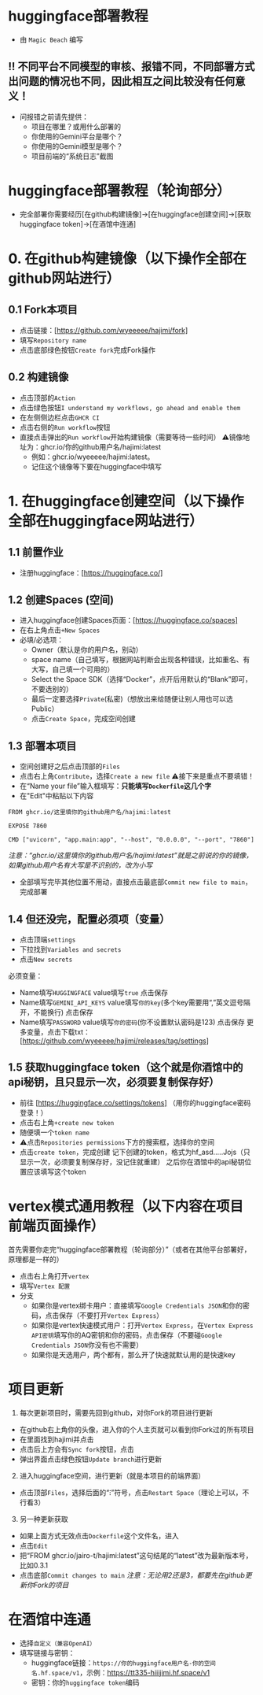 # huggingface部署教程 
- 由 `Magic Beach` 编写
## !! 不同平台不同模型的审核、报错不同，不同部署方式出问题的情况也不同，因此相互之间比较没有任何意义！
  - 问报错之前请先提供：
    - 项目在哪里？或用什么部署的
	- 你使用的Gemini平台是哪个？
	- 你使用的Gemini模型是哪个？
	- 项目前端的“系统日志”截图

# huggingface部署教程（轮询部分）
- 完全部署你需要经历[在github构建镜像]→[在huggingface创建空间]→[获取huggingface token]→[在酒馆中连通]

# 0. 在github构建镜像（以下操作全部在github网站进行）

## 0.1 Fork本项目
- 点击链接：[https://github.com/wyeeeee/hajimi/fork]
- 填写`Repository name`
- 点击底部绿色按钮`Create fork`完成Fork操作

## 0.2 构建镜像
- 点击顶部的`Action`
- 点击绿色按钮`I understand my workflows, go ahead and enable them`
- 在左侧侧边栏点击`GHCR CI`
- 点击右侧的`Run workflow`按钮
- 直接点击弹出的`Run workflow`开始构建镜像（需要等待一些时间）
⚠️镜像地址为：ghcr.io/你的github用户名/hajimi:latest
  - 例如：ghcr.io/wyeeeee/hajimi:latest。
  - 记住这个镜像等下要在huggingface中填写


# 1. 在huggingface创建空间（以下操作全部在huggingface网站进行）

## 1.1 前置作业
- 注册huggingface：[https://huggingface.co/]

## 1.2 创建Spaces (空间)
- 进入huggingface创建Spaces页面：[https://huggingface.co/spaces]
- 在右上角点击`+New Spaces`
- 必填/必选项：
  - Owner（默认是你的用户名，别动）
  - space name（自己填写，根据网站判断会出现各种错误，比如重名、有大写，自己填一个可用的）
  - Select the Space SDK（选择“Docker”，点开后用默认的“Blank”即可，不要选别的）
  - 最后一定要选择`Private`(私密)（想放出来给随便让别人用也可以选Public）
  - 点击`Create Space`，完成空间创建

## 1.3 部署本项目
- 空间创建好之后点击顶部的`Files`
- 点击右上角`Contribute`，选择`Create a new file`
⚠️接下来是重点不要填错！
- 在“Name your file”输入框填写：**只能填写`Dockerfile`这几个字**
- 在"Edit"中粘贴以下内容
```
FROM ghcr.io/这里填你的github用户名/hajimi:latest

EXPOSE 7860

CMD ["uvicorn", "app.main:app", "--host", "0.0.0.0", "--port", "7860"]
```
*注意：“ghcr.io/这里填你的github用户名/hajimi:latest”就是之前说的你的镜像，如果github用户名有大写是不识别的，改为小写*

- 全部填写完毕其他位置不用动，直接点击最底部`Commit new file to main`，完成部署

## 1.4 但还没完，配置必须项（变量）
- 点击顶端`settings`
- 下拉找到`Variables and secrets`
- 点击`New secrets`

必须变量：
- Name填写`HUGGINGFACE`  value填写`true`  点击保存
- Name填写`GEMINI_API_KEYS`  value填写`你的key`(多个key需要用“,”英文逗号隔开，不能换行)  点击保存
- Name填写`PASSWORD`  value填写`你的密码`(你不设置默认密码是123)  点击保存
更多变量，点击下载txt：[https://github.com/wyeeeee/hajimi/releases/tag/settings]

## 1.5 获取huggingface token（这个就是你酒馆中的api秘钥，且只显示一次，必须要复制保存好）
- 前往 [https://huggingface.co/settings/tokens] （用你的huggingface密码登录！）
- 点击右上角`+create new token`
- 随便填一个`token name`
- ⚠️点击`Repositories permissions`下方的搜索框，选择你的空间
- 点击`create token`，完成创建
记下创建的token，格式为hf_asd.....Jojs（只显示一次，必须要复制保存好，没记住就重建）
之后你在酒馆中的api秘钥位置应该填写这个token


# vertex模式通用教程（以下内容在项目前端页面操作）
首先需要你走完“huggingface部署教程（轮询部分）”（或者在其他平台部署好，原理都是一样的）
- 点击右上角打开`vertex`
- 填写`Vertex 配置`
- 分支
  - 如果你是vertex绑卡用户：直接填写`Google Credentials JSON`和你的密码，点击保存（不要打开`Vertex Express`）
  - 如果你是vertex快速模式用户：打开`Vertex Express`，在`Vertex Express API密钥`填写你的AQ密钥和你的密码，点击保存（不要碰`Google Credentials JSON`你没有也不需要）
  - 如果你是天选用户，两个都有，那么开了快速就默认用的是快速key


# 项目更新
1. 每次更新项目时，需要先回到github，对你Fork的项目进行更新
  - 在github右上角你的头像，进入你的个人主页就可以看到你Fork过的所有项目
  - 在里面找到hajimi并点击
  - 点击后上方会有`Sync fork`按钮，点击
  - 弹出界面点击绿色按钮`Update branch`进行更新
2. 进入huggingface空间，进行更新（就是本项目的前端界面）
  - 点击顶部`Files`，选择后面的“⁝”符号，点击`Restart Space`（理论上可以，不行看3）
3. 另一种更新获取
  - 如果上面方式无效点击`Dockerfile`这个文件名，进入
  - 点击`Edit`
  - 把“FROM ghcr.io/jairo-t/hajimi:latest”这句结尾的“latest”改为最新版本号，比如0.3.1
  - 点击底部`Commit changes to main`
*注意：无论用2还是3，都要先在github更新你Fork的项目*

# 在酒馆中连通
- 选择`自定义（兼容OpenAI）`
- 填写链接与密钥：
  - huggingface链接：`https://你的huggingface用户名-你的空间名.hf.space/v1`，示例：https://tt335-hiiijimi.hf.space/v1
  - 密钥：你的`huggingface token`编码